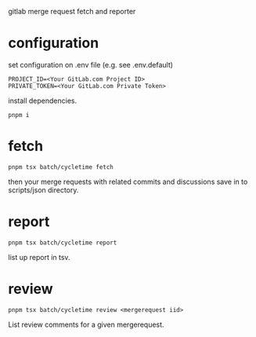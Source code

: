 gitlab merge request fetch and reporter

# configuration

set configuration on .env file (e.g. see .env.default)

```
PROJECT_ID=<Your GitLab.com Project ID>
PRIVATE_TOKEN=<Your GitLab.com Private Token>
```

install dependencies.

```
pnpm i
```

# fetch

```
pnpm tsx batch/cycletime fetch
```

then your merge requests with related commits and discussions save in to scripts/json directory.

# report

```
pnpm tsx batch/cycletime report
```

list up report in tsv.

# review

```
pnpm tsx batch/cycletime review <mergerequest iid>
```

List review comments for a given mergerequest.
